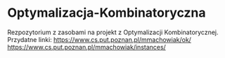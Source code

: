 # Optymalizacja-Kombinatoryczna
Rezpozytorium z zasobami na projekt z Optymalizacji Kombinatorycznej.
Przydatne linki:
https://www.cs.put.poznan.pl/mmachowiak/ok/
https://www.cs.put.poznan.pl/mmachowiak/instances/
